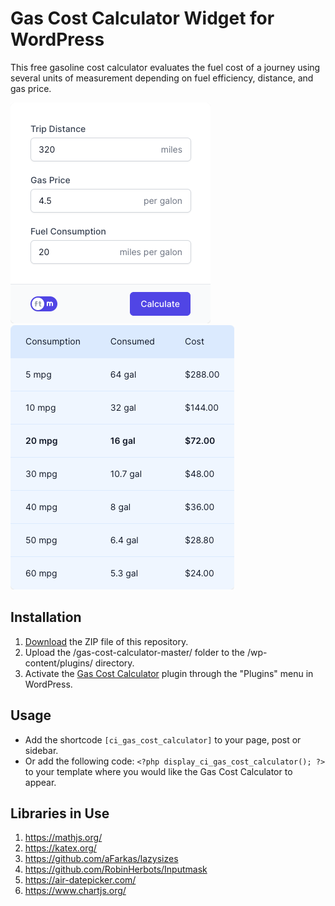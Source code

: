 # Gas Cost Calculator Widget for WordPress

This free gasoline cost calculator evaluates the fuel cost of a journey using several units of measurement depending on fuel efficiency, distance, and gas price.

![Gas Cost Calculator Input Form](/assets/images/screenshot-1.png "Gas Cost Calculator Input Form")
![Gas Cost Calculator Calculation Results](/assets/images/screenshot-2.png "Gas Cost Calculator Calculation Results")

## Installation

1. [Download](https://github.com/pub-calculator-io/gas-cost-calculator/archive/refs/heads/master.zip) the ZIP file of this repository.
2. Upload the /gas-cost-calculator-master/ folder to the /wp-content/plugins/ directory.
3. Activate the [Gas Cost Calculator](https://www.calculator.io/gas-cost-calculator/ "Gas Cost Calculator Homepage") plugin through the "Plugins" menu in WordPress.

## Usage
* Add the shortcode `[ci_gas_cost_calculator]` to your page, post or sidebar.
* Or add the following code: `<?php display_ci_gas_cost_calculator(); ?>` to your template where you would like the Gas Cost Calculator to appear.

## Libraries in Use
1. https://mathjs.org/
2. https://katex.org/
3. https://github.com/aFarkas/lazysizes
4. https://github.com/RobinHerbots/Inputmask
5. https://air-datepicker.com/
6. https://www.chartjs.org/
